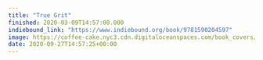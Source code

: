 ```yaml
---
title: "True Grit"
finished: 2020-03-09T14:57:00.000
indiebound_link: "https://www.indiebound.org/book/9781590204597"
image: https://coffee-cake.nyc3.cdn.digitaloceanspaces.com/book_covers/2020/true-grit.jpg
date: 2020-09-27T14:57:25+00:00
---
```

